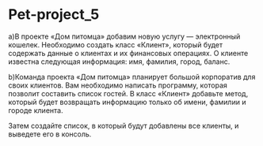 # Pet-project_5

a)В проекте «Дом питомца» добавим новую услугу — электронный кошелек. Необходимо создать класс «Клиент», который будет содержать данные о клиентах и их финансовых операциях. О клиенте известна следующая информация: имя, фамилия, город, баланс.

b)Команда проекта «Дом питомца» планирует большой корпоратив для своих клиентов. Вам необходимо написать программу, которая позволит составить список гостей. В класс «Клиент» добавьте метод, который будет возвращать информацию только об имени, фамилии и городе клиента.

Затем создайте список, в который будут добавлены все клиенты, и выведете его в консоль.
